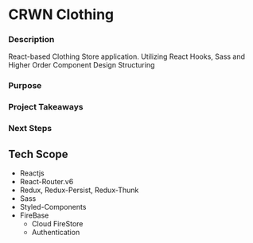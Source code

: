 # CRWN Clothing

### Description

React-based Clothing Store application.
Utilizing React Hooks, Sass and Higher Order Component Design Structuring

### Purpose

### Project Takeaways

### Next Steps
## Tech Scope
  - Reactjs
  - React-Router.v6
  - Redux, Redux-Persist, Redux-Thunk
  - Sass
  - Styled-Components
  - FireBase
    - Cloud FireStore
    - Authentication